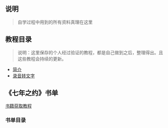 ## 说明
> 自学过程中用到的所有资料真理在这里

## 教程目录
> 说明：这里保存的个人经过验证的教程，都是自己做到之后，整理得出。且这些教程会持续的更新。

- [简介](./book/README.md)
- [录音转文字](./book/录音转文字.md)

## 《七年之约》书单
[书籍获取教程](../guide/booklist/BookAcquisitionTutorial.md)

### 书单目录
